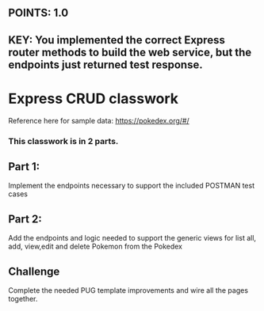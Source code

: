## POINTS: 1.0
## KEY: You implemented the correct Express router methods to build the web service, but the endpoints just returned test response.

# Express CRUD classwork

Reference here for sample data: https://pokedex.org/#/

### This classwork is in 2 parts.

## Part 1:
Implement the endpoints necessary to support the included POSTMAN test cases

## Part 2:
Add the endpoints and logic needed to support the generic views for list all, add, view,edit and delete Pokemon from the Pokedex

## Challenge 
Complete the needed PUG template improvements and wire all the pages together.

